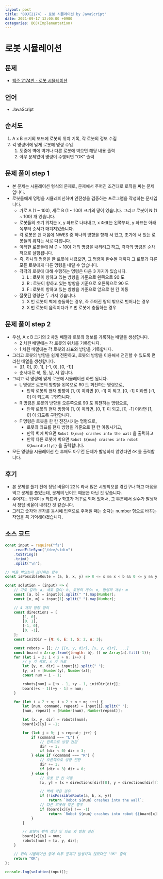 ```yaml
---
layout: post
title: "BOJ[2174] - 로봇 시뮬레이션 by JavaScript"
date: 2021-09-17 12:00:00 +0900
categories: BOJ(Implementation)
---
```


# 로봇 시뮬레이션

## 문제

- [백준 2174번 - 로봇 시뮬레이션](https://www.acmicpc.net/problem/2174)

## 언어

- JavaScript

## 순서도

1. A x B 크기의 보드에 로봇의 위치 기록, 각 로봇의 정보 수집
2. 각 명령어에 맞게 로봇에 명령 주입
   1. 도중에 벽에 박거나 다른 로봇에 박으면 해당 내용 출력
   2. 아무 문제없이 명령이 수행되면 "OK" 출력

## 문제 풀이 step 1

- 본 문제는 시뮬레이션 형식의 문제로, 문제에서 주어진 조건대로 로직을 짜는 문제입니다.
- 로봇들에게 명령을 시뮬레이션하며 안전성을 검증하는 프로그램을 작성하는 문제입니다.
  - 가로 A (1 ~ 100), 세로 B (1 ~ 100) 크기의 땅이 있습니다. 그리고 로봇이 N (1 ~ 100) 개 있습니다.
  - 로봇들의 초기 위치는 x, y 좌표로 나타내고, x 좌표는 왼쪽부터, y 좌표는 아래쪽부터 순서가 매겨져있습니다.
  - 각 로봇은 맨 처음에 NWES 중 하나의 방향을 향해 서 있고, 초기에 서 있는 로봇들의 위치는 서로 다릅니다.
  - 이러한 로봇들에 M (1 ~ 100) 개의 명령을 내리려고 하고, 각각의 명령은 순차적으로 실행됩니다.
  - 즉, 하나의 명령을 한 로봇에 내렸으면, 그 명령이 완수될 때까지 그 로봇과 다른 모든 로봇에게 다른 명령을 내릴 수 없습니다.
  - 각각의 로봇에 대해 수행하는 명령은 다음 3 가지가 있습니다.
    1. L : 로봇이 향하고 있는 방향을 기준으로 왼쪽으로 90 도
    2. R : 로봇이 향하고 있는 방향을 기준으로 오른쪽으로 90 도
    3. F : 로봇이 향하고 있는 방향을 기준으로 앞으로 한 칸 이동
  - 잘못된 명령은 두 가지 있습니다.
    1. X 번 로봇이 벽에 충돌하는 경우, 즉 주어진 땅의 밖으로 벗어나는 경우
    2. X 번 로봇이 움직이다가 Y 번 로봇에 충돌하는 경우

## 문제 풀이 step 2

- 우선, A x B 크기의 2 차원 배열과 로봇의 정보를 기록하는 배열을 생성합니다.
  - 2 차원 배열에는 각 로봇의 위치를 기록합니다.
  - 1 차원 배열에는 각 로봇의 좌표와 방향을 기록합니다.
- 그리고 로봇의 방향을 쉽게 전환하고, 로봇의 방향을 이용해서 전진할 수 있도록 편리한 배열을 생성합니다.
  - [[1, 0], [0, 1], [-1, 0], [0, -1]]
  - 순서대로 북, 동, 남, 서 입니다.
- 그리고 각 명령에 맞게 로봇에 시뮬레이션 하면 됩니다.
  - L 명령은 로봇의 방향을 왼쪽으로 90 도 회전하는 명령으로,
    - 만약 로봇의 현재 방향이 [1, 0] 이라면 [0, -1] 이 되고, [0, -1] 이라면 [-1, 0] 이 되도록 구현합니다.
  - R 명령은 로봇의 방향을 오른쪽으로 90 도 회전하는 명령으로,
    - 만약 로봇의 현재 방향이 [1, 0] 이라면, [0, 1] 이 되고, [0, -1] 이라면 [1, 0] 이 되도록 구현합니다.
  - F 명령은 로봇을 한 칸 전진시키는 명령으로,
    - 로봇의 좌표를 현재 방향을 기준으로 한 칸 이동시키고,
    - 만약 벽에 박으면 `Robot ${num} crashes into the wall` 을 출력하고
    - 만약 다른 로봇에 박으면 `Robot ${num} crashes into robot ${board[x][y]}` 을 출력합니다.
- 모든 명령을 시뮬레이션 한 후에도 아무런 문제가 발생하지 않았다면 `OK` 를 출력합니다.

## 후기

- 본 문제를 풀기 전에 정답 비율이 22% 라서 많은 시행착오를 겪겠구나 하고 마음을 먹고 문제를 풀었는데, 문제의 난이도 때문은 아닌 것 같습니다.
- 주어지는 입력이 x 좌표와 y 좌표가 거꾸로 되어 있어서, 그 부분에서 실수가 발생해서 정답 비율이 내려간 것 같습니다.
- 그리고 숫자와 문자를 동시에 입력으로 주어질 때는 숫자는 number 형으로 바꾸는 작업을 꼭 기억해야겠습니다.

## 소스 코드

```javascript
const input = require("fs")
	.readFileSync("/dev/stdin")
	.toString()
	.trim()
	.split("\n");

// 벽을 박았는지 검사하는 함수
const isPossibleRoute = (a, b, x, y) => 0 <= x && x < b && 0 <= y && y < a;

const solution = (input) => {
	// 가로 길이: a, 세로 길이: b, 로봇의 개수: n, 명령의 개수: m
	const [a, b] = input[0].split(" ").map(Number);
	const [n, m] = input[1].split(" ").map(Number);

	// 4 개의 방향 정의
	const directions = [
		[1, 0],
		[0, 1],
		[-1, 0],
		[0, -1],
	];
	const initDir = {N: 0, E: 1, S: 2, W: 3};

	const robots = []; // [[x, y, dir], [x, y, dir], ...]
	const board = Array.from({length: b}, () => Array(a).fill(-1));
	for (let i = 2; i < 2 + n; i++) {
		// y 가 세로, x 가 가로
		let [y, x, dir] = input[i].split(" ");
		[y, x] = [Number(y), Number(x)];
		const num = i - 1;

		robots[num] = [+x - 1, +y - 1, initDir[dir]];
		board[+x - 1][+y - 1] = num;
	}

	for (let i = 2 + n; i < 2 + n + m; i++) {
		let [num, command, repeat] = input[i].split(" ");
		[num, repeat] = [Number(num), Number(repeat)];

		let [x, y, dir] = robots[num];
		board[x][y] = -1;

		for (let j = 0; j < repeat; j++) {
			if (command === "L") {
				// 왼쪽으로 방향 전환
				dir -= 1;
				if (dir < 0) dir = 3;
			} else if (command === "R") {
				// 오른쪽으로 방향 전환
				dir += 1;
				if (dir > 3) dir = 0;
			} else {
				// 로봇 한 칸 이동
				[x, y] = [x + directions[dir][0], y + directions[dir][1]];

				// 벽에 박은 경우
				if (!isPossibleRoute(a, b, x, y))
					return `Robot ${num} crashes into the wall`;
				// 다른 로봇에 박은 경우
				if (board[x][y] !== -1)
					return `Robot ${num} crashes into robot ${board[x][y]}`;
			}
		}

		// 로봇의 위치 갱신 및 좌표 와 방향 갱신
		board[x][y] = num;
		robots[num] = [x, y, dir];
	}

	// 위의 시뮬레이션 중에 아무 문제가 발생하지 않았다면 "OK" 출력
	return "OK";
};

console.log(solution(input));
```
